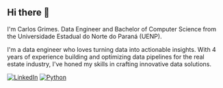## Hi there 👋

I'm Carlos Grimes. Data Engineer and Bachelor of Computer Science from the Universidade Estadual do Norte do Paraná (UENP).

I'm a data engineer who loves turning data into actionable insights. With 4 years of experience building and optimizing data pipelines for the real estate industry, I've honed my skills in crafting innovative data solutions.

[![LinkedIn](https://img.shields.io/badge/LinkedIn-blue-brightgreen.svg?logo=linkedin&logoColor=white)](https://www.linkedin.com/in/carlosgrimes/)
[![Python](https://img.shields.io/badge/python-3.x-brightgreen.svg)](https://www.python.org/)
<!--
**CGrimes7/CGrimes7** is a ✨ _special_ ✨ repository because its `README.md` (this file) appears on your GitHub profile.

Here are some ideas to get you started:

- 🔭 I’m currently working on ...
- 🌱 I’m currently learning ...
- 👯 I’m looking to collaborate on ...
- 🤔 I’m looking for help with ...
- 💬 Ask me about ...
- 📫 How to reach me: ...
- 😄 Pronouns: ...
- ⚡ Fun fact: ...
-->
